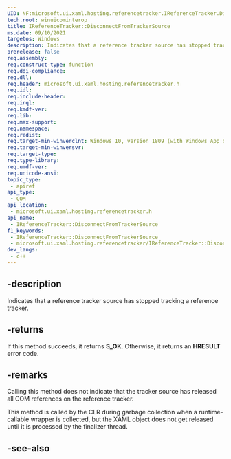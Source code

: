 ```yaml
---
UID: NF:microsoft.ui.xaml.hosting.referencetracker.IReferenceTracker.DisconnectFromTrackerSource
tech.root: winuicominterop
title: IReferenceTracker::DisconnectFromTrackerSource
ms.date: 09/10/2021
targetos: Windows
description: Indicates that a reference tracker source has stopped tracking a reference tracker.
prerelease: false
req.assembly: 
req.construct-type: function
req.ddi-compliance: 
req.dll: 
req.header: microsoft.ui.xaml.hosting.referencetracker.h
req.idl: 
req.include-header: 
req.irql: 
req.kmdf-ver: 
req.lib: 
req.max-support: 
req.namespace: 
req.redist: 
req.target-min-winverclnt: Windows 10, version 1809 (with Windows App SDK 0.5 or later)
req.target-min-winversvr: 
req.target-type: 
req.type-library: 
req.umdf-ver: 
req.unicode-ansi: 
topic_type:
 - apiref
api_type:
 - COM
api_location:
 - microsoft.ui.xaml.hosting.referencetracker.h
api_name:
 - IReferenceTracker::DisconnectFromTrackerSource
f1_keywords:
 - IReferenceTracker::DisconnectFromTrackerSource
 - microsoft.ui.xaml.hosting.referencetracker/IReferenceTracker::DisconnectFromTrackerSource
dev_langs:
 - c++
---
```


## -description

Indicates that a reference tracker source has stopped tracking a reference tracker.

## -returns

If this method succeeds, it returns **S_OK**. Otherwise, it returns an **HRESULT** error code.

## -remarks

Calling this method does not indicate that the tracker source has released all COM references on the reference tracker.

This method is called by the CLR during garbage collection when a runtime-callable wrapper is collected, but the XAML object does not get released until it is processed by the finalizer thread.

## -see-also
